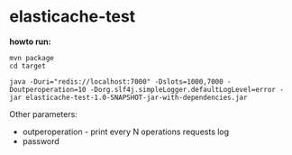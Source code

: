 # elasticache-test

**howto run:**

```
mvn package
cd target

java -Duri="redis://localhost:7000" -Dslots=1000,7000 -Doutperoperation=10 -Dorg.slf4j.simpleLogger.defaultLogLevel=error -jar elasticache-test-1.0-SNAPSHOT-jar-with-dependencies.jar
```
Other parameters:
- outperoperation - print every N operations requests log
- password

